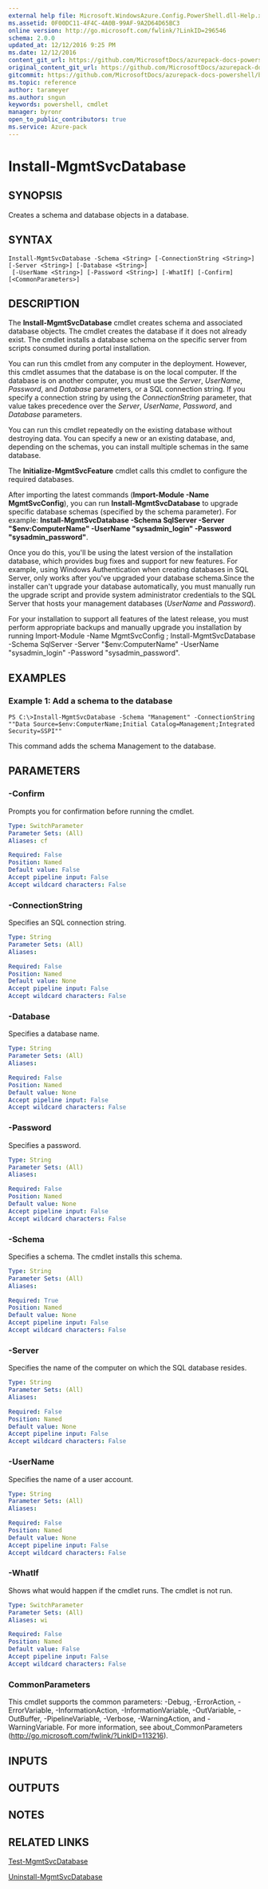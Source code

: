 ```yaml
---
external help file: Microsoft.WindowsAzure.Config.PowerShell.dll-Help.xml
ms.assetid: 0F00DC11-4F4C-4A0B-99AF-9A2D64D65BC3
online version: http://go.microsoft.com/fwlink/?LinkID=296546
schema: 2.0.0
updated_at: 12/12/2016 9:25 PM
ms.date: 12/12/2016
content_git_url: https://github.com/MicrosoftDocs/azurepack-docs-powershell/blob/live/AzurePack-cmdlets/Configuration/v1.0/Install-MgmtSvcDatabase.md
original_content_git_url: https://github.com/MicrosoftDocs/azurepack-docs-powershell/blob/live/AzurePack-cmdlets/Configuration/v1.0/Install-MgmtSvcDatabase.md
gitcommit: https://github.com/MicrosoftDocs/azurepack-docs-powershell/blob/b83cde31c8e8df3140400b62cc6698cfc8f37a47/AzurePack-cmdlets/Configuration/v1.0/Install-MgmtSvcDatabase.md
ms.topic: reference
author: tarameyer
ms.author: sngun
keywords: powershell, cmdlet
manager: byronr
open_to_public_contributors: true
ms.service: Azure-pack
---
```


# Install-MgmtSvcDatabase

## SYNOPSIS
Creates a schema and database objects in a database.

## SYNTAX

```
Install-MgmtSvcDatabase -Schema <String> [-ConnectionString <String>] [-Server <String>] [-Database <String>]
 [-UserName <String>] [-Password <String>] [-WhatIf] [-Confirm] [<CommonParameters>]
```

## DESCRIPTION
The **Install-MgmtSvcDatabase** cmdlet creates schema and associated database objects.
The cmdlet creates the database if it does not already exist.
The cmdlet installs a database schema on the specific server from scripts consumed during portal installation.

You can run this cmdlet from any computer in the deployment.
However, this cmdlet assumes that the database is on the local computer.
If the database is on another computer, you must use the *Server*, *UserName*, *Password*, and *Database* parameters, or a SQL connection string.
If you specify a connection string by using the *ConnectionString* parameter, that value takes precedence over the *Server*, *UserName*, *Password*, and *Database* parameters.

You can run this cmdlet repeatedly on the existing database without destroying data.
You can specify a new or an existing database, and, depending on the schemas, you can install multiple schemas in the same database.

The **Initialize-MgmtSvcFeature** cmdlet calls this cmdlet to configure the required databases.

After importing the latest commands (**Import-Module -Name MgmtSvcConfig**), you can run **Install-MgmtSvcDatabase** to upgrade specific database schemas (specified by the schema parameter).
For example: **Install-MgmtSvcDatabase -Schema SqlServer -Server "$env:ComputerName" -UserName "sysadmin_login" -Password "sysadmin_password"**.

Once you do this, you'll be using the latest version of the installation database, which provides bug fixes and support for new features.
For example, using Windows Authentication when creating databases in SQL Server, only works after you've upgraded your database schema.Since the installer can't upgrade your database automatically, you must manually run the upgrade script and provide system administrator credentials to the SQL Server that hosts your management databases (*UserName* and *Password*).

For your installation to support all features of the latest release, you must perform appropriate backups and manually upgrade you installation by running Import-Module -Name MgmtSvcConfig ; Install-MgmtSvcDatabase -Schema SqlServer -Server "$env:ComputerName" -UserName "sysadmin_login" -Password "sysadmin_password".

## EXAMPLES

### Example 1: Add a schema to the database
```
PS C:\>Install-MgmtSvcDatabase -Schema "Management" -ConnectionString ""Data Source=$env:ComputerName;Initial Catalog=Management;Integrated Security=SSPI""
```

This command adds the schema Management to the database.

## PARAMETERS

### -Confirm
Prompts you for confirmation before running the cmdlet.

```yaml
Type: SwitchParameter
Parameter Sets: (All)
Aliases: cf

Required: False
Position: Named
Default value: False
Accept pipeline input: False
Accept wildcard characters: False
```

### -ConnectionString
Specifies an SQL connection string.

```yaml
Type: String
Parameter Sets: (All)
Aliases: 

Required: False
Position: Named
Default value: None
Accept pipeline input: False
Accept wildcard characters: False
```

### -Database
Specifies a database name.

```yaml
Type: String
Parameter Sets: (All)
Aliases: 

Required: False
Position: Named
Default value: None
Accept pipeline input: False
Accept wildcard characters: False
```

### -Password
Specifies a password.

```yaml
Type: String
Parameter Sets: (All)
Aliases: 

Required: False
Position: Named
Default value: None
Accept pipeline input: False
Accept wildcard characters: False
```

### -Schema
Specifies a schema.
The cmdlet installs this schema.

```yaml
Type: String
Parameter Sets: (All)
Aliases: 

Required: True
Position: Named
Default value: None
Accept pipeline input: False
Accept wildcard characters: False
```

### -Server
Specifies the name of the computer on which the SQL database resides.

```yaml
Type: String
Parameter Sets: (All)
Aliases: 

Required: False
Position: Named
Default value: None
Accept pipeline input: False
Accept wildcard characters: False
```

### -UserName
Specifies the name of a user account.

```yaml
Type: String
Parameter Sets: (All)
Aliases: 

Required: False
Position: Named
Default value: None
Accept pipeline input: False
Accept wildcard characters: False
```

### -WhatIf
Shows what would happen if the cmdlet runs.
The cmdlet is not run.

```yaml
Type: SwitchParameter
Parameter Sets: (All)
Aliases: wi

Required: False
Position: Named
Default value: False
Accept pipeline input: False
Accept wildcard characters: False
```

### CommonParameters
This cmdlet supports the common parameters: -Debug, -ErrorAction, -ErrorVariable, -InformationAction, -InformationVariable, -OutVariable, -OutBuffer, -PipelineVariable, -Verbose, -WarningAction, and -WarningVariable. For more information, see about_CommonParameters (http://go.microsoft.com/fwlink/?LinkID=113216).

## INPUTS

## OUTPUTS

## NOTES

## RELATED LINKS

[Test-MgmtSvcDatabase](xref:Configuration/v1.0/Test-MgmtSvcDatabase.md)

[Uninstall-MgmtSvcDatabase](xref:Configuration/v1.0/Uninstall-MgmtSvcDatabase.md)


